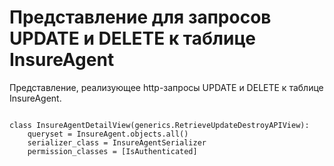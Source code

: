 <h1>Представление для запросов UPDATE и DELETE к таблице InsureAgent</h1>
<p>Представление, реализующее http-запросы UPDATE и DELETE к таблице InsureAgent.</p>
<pre>
<code>
class InsureAgentDetailView(generics.RetrieveUpdateDestroyAPIView):
    queryset = InsureAgent.objects.all()
    serializer_class = InsureAgentSerializer
    permission_classes = [IsAuthenticated]
</code>
</pre>